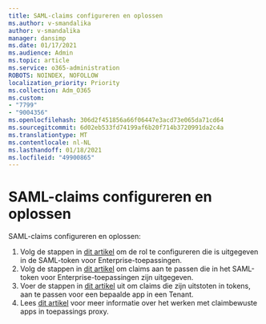 ```yaml
---
title: SAML-claims configureren en oplossen
ms.author: v-smandalika
author: v-smandalika
manager: dansimp
ms.date: 01/17/2021
ms.audience: Admin
ms.topic: article
ms.service: o365-administration
ROBOTS: NOINDEX, NOFOLLOW
localization_priority: Priority
ms.collection: Adm_O365
ms.custom:
- "7799"
- "9004356"
ms.openlocfilehash: 306d2f451856a66f06447e3acd73e065da71cd64
ms.sourcegitcommit: 6d02eb533fd74199af6b20f714b3720991da2c4a
ms.translationtype: MT
ms.contentlocale: nl-NL
ms.lasthandoff: 01/18/2021
ms.locfileid: "49900865"
---
```

# <a name="configure-and-troubleshoot-saml-claims"></a>SAML-claims configureren en oplossen

SAML-claims configureren en oplossen:

1. Volg de stappen in [dit artikel](https://docs.microsoft.com/azure/active-directory/develop/active-directory-enterprise-app-role-management) om de rol te configureren die is uitgegeven in de SAML-token voor Enterprise-toepassingen.
2. Volg de stappen in [dit artikel](https://docs.microsoft.com/azure/active-directory/develop/active-directory-saml-claims-customization) om claims aan te passen die in het SAML-token voor Enterprise-toepassingen zijn uitgegeven.
3. Voer de stappen in [dit artikel](https://docs.microsoft.com/azure/active-directory/develop/active-directory-claims-mapping) uit om claims die zijn uitstoten in tokens, aan te passen voor een bepaalde app in een Tenant.
4. Lees [dit artikel](https://docs.microsoft.com/azure/active-directory/manage-apps/application-proxy-configure-for-claims-aware-applications) voor meer informatie over het werken met claimbewuste apps in toepassings proxy.